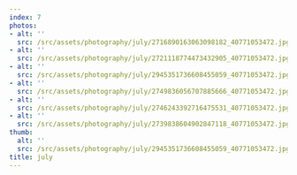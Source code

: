 ```yaml
---
index: 7
photos:
- alt: ''
  src: /src/assets/photography/july/2716890163063098182_40771053472.jpg
- alt: ''
  src: /src/assets/photography/july/2721118774473432905_40771053472.jpg
- alt: ''
  src: /src/assets/photography/july/2945351736608455059_40771053472.jpg
- alt: ''
  src: /src/assets/photography/july/2749836056707885666_40771053472.jpg
- alt: ''
  src: /src/assets/photography/july/2746243392716475531_40771053472.jpg
- alt: ''
  src: /src/assets/photography/july/2739838604902847118_40771053472.jpg
thumb:
  alt: ''
  src: /src/assets/photography/july/2945351736608455059_40771053472.jpg
title: july
---
```

